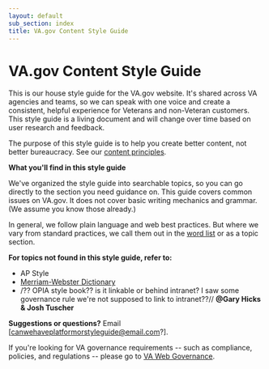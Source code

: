 ```yaml
---
layout: default
sub_section: index
title: VA.gov Content Style Guide
---
```


# VA.gov Content Style Guide

<div class="va-introtext" markdown="1">
This is our house style guide for the VA.gov website. It's shared across VA agencies and teams, so we can speak with one voice and create a consistent, helpful experience for Veterans and non-Veteran customers. This style guide is a living document and will change over time based on user research and feedback.

The purpose of this style guide is to help you create better content, not better bureaucracy. See our [content principles](LINKTOCONTENTPRINCIPLES). 

**What you'll find in this style guide**

We've organized the style guide into searchable topics, so you can go directly to the section you need guidance on. This guide covers common issues on VA.gov. It does not cover basic writing mechanics and grammar. (We assume you know those already.) 

In general, we follow plain language and web best practices. But where we vary from standard practices, we call them out in the [word list](https://department-of-veterans-affairs.github.io/vets-design-system-documentation/content-style-guide/word-list.html) or as a topic section. 

**For topics not found in this style guide, refer to:**

- AP Style
- [Merriam-Webster Dictionary](www.merriam-webster.com) 
- /?? OPIA style book?? is it linkable or behind intranet? I saw some governance rule we're not supposed to link to intranet??// **@Gary Hicks & Josh Tuscher**

**Suggestions or questions?** Email [canwehaveplatformorstyleguide@email.com?]. 

If you're looking for VA governance requirements -- such as compliance, policies, and regulations -- please go to [VA Web Governance](www.va.gov/web/index.cfm). 
